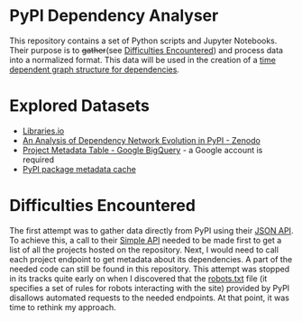 # PyPI Dependency Analyser

This repository contains a set of Python scripts and Jupyter Notebooks. Their purpose is to ~~gather~~(see [Difficulties Encountered](dif)) and process data into a normalized format. This data will be used in the creation of a [time dependent graph structure for dependencies](https://github.com/AJMBrands/SoftwareThatMatters).

# Explored Datasets
- [Libraries.io](https://libraries.io/)
- [An Analysis of Dependency Network Evolution in PyPI - Zenodo](https://zenodo.org/record/2620607)
- [Project Metadata Table - Google BigQuery](https://console.cloud.google.com/bigquery?project=the-psf&page=dataset&d=pypi&p=the-psf&redirect_from_classic=true) - a Google account is required
- [PyPI package metadata cache](https://pypicache.repology.org/)

# <a name="dif">Difficulties Encountered
The first attempt was to gather data directly from PyPI using their [JSON API](https://warehouse.pypa.io/api-reference/json.html). To achieve this, a call to their [Simple API](https://warehouse.pypa.io/api-reference/legacy.html#simple-project-api) needed to be made first to get a list of all the projects hosted on the repository. Next, I would need to call each project endpoint to get metadata about its dependencies. A part of the needed code can still be found in this repository. This attempt was stopped in its tracks quite early on when I discovered that the [robots.txt]( https://pypi.org/robots.txt) file (it specifies a set of rules for robots interacting with the site) provided by PyPI disallows automated requests to the needed endpoints. At that point, it was time to rethink my approach.
